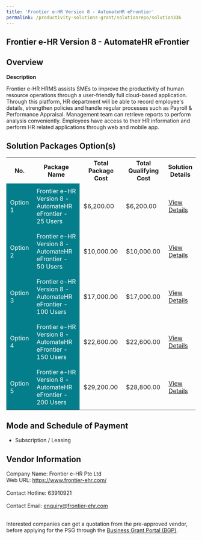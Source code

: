 ```yaml
---
title: 'Frontier e-HR Version 8 - AutomateHR eFrontier'
permalink: /productivity-solutions-grant/solutionrepo/solution336
---
```


## Frontier e-HR Version 8 - AutomateHR eFrontier

## Overview

**Description**

Frontier e-HR HRMS assists SMEs to improve the productivity of human resource operations through a user-friendly full cloud-based application. Through this platform, HR department will be able to record employee's details, strengthen policies and handle regular processes such as Payroll & Performance Appraisal.  Management team can retrieve reports to perform analysis conveniently. Employees have access to their HR information and perform HR related applications through web and mobile app.

## Solution Packages Option(s)

<table>
<tr>
<th><b>No.</b></th>
<th><b>Package Name</b></th>
<th><b>Total Package Cost</b></th>
<th><b>Total Qualifying Cost</b></th>
<th><b>Solution Details</b></th>
</tr>
<tr>
<td style='padding: 10px; background-color: #037E8A; color: #FFFFFF;'>Option 1</td>
<td style='padding: 10px; background-color: #037E8A; color: #FFFFFF;'>Frontier e-HR Version 8 - AutomateHR eFrontier - 25 Users</td>
<td style='padding: 10px;'>$6,200.00</td>
<td style='padding: 10px;'>$6,200.00</td>
<td style='padding: 10px;'><a href='/images/psg/Frontier_e-HR_Pte_Ltd_20220021_Desensitised_Annex_3_Part_1.pdf' target='_blank'>View Details</a></td>
</tr>
<tr>
<td style='padding: 10px; background-color: #037E8A; color: #FFFFFF;'>Option 2</td>
<td style='padding: 10px; background-color: #037E8A; color: #FFFFFF;'>Frontier e-HR Version 8 - AutomateHR eFrontier - 50 Users</td>
<td style='padding: 10px;'>$10,000.00</td>
<td style='padding: 10px;'>$10,000.00</td>
<td style='padding: 10px;'><a href='/images/psg/Frontier_e-HR_Pte_Ltd_20220021_Desensitised_Annex_3_Part_2.pdf' target='_blank'>View Details</a></td>
</tr>
<tr>
<td style='padding: 10px; background-color: #037E8A; color: #FFFFFF;'>Option 3</td>
<td style='padding: 10px; background-color: #037E8A; color: #FFFFFF;'>Frontier e-HR Version 8 - AutomateHR eFrontier - 100 Users</td>
<td style='padding: 10px;'>$17,000.00</td>
<td style='padding: 10px;'>$17,000.00</td>
<td style='padding: 10px;'><a href='/images/psg/Frontier_e-HR_Pte_Ltd_20220021_Desensitised_Annex_3_Part_3.pdf' target='_blank'>View Details</a></td>
</tr>
<tr>
<td style='padding: 10px; background-color: #037E8A; color: #FFFFFF;'>Option 4</td>
<td style='padding: 10px; background-color: #037E8A; color: #FFFFFF;'>Frontier e-HR Version 8 - AutomateHR eFrontier - 150 Users</td>
<td style='padding: 10px;'>$22,600.00</td>
<td style='padding: 10px;'>$22,600.00</td>
<td style='padding: 10px;'><a href='/images/psg/Frontier_e-HR_Pte_Ltd_20220021_Desensitised_Annex_3_Part_4.pdf' target='_blank'>View Details</a></td>
</tr>
<tr>
<td style='padding: 10px; background-color: #037E8A; color: #FFFFFF;'>Option 5</td>
<td style='padding: 10px; background-color: #037E8A; color: #FFFFFF;'>Frontier e-HR Version 8 - AutomateHR eFrontier - 200 Users</td>
<td style='padding: 10px;'>$29,200.00</td>
<td style='padding: 10px;'>$28,800.00</td>
<td style='padding: 10px;'><a href='/images/psg/Frontier_e-HR_Pte_Ltd_20220021_Desensitised_Annex_3_Part_5.pdf' target='_blank'>View Details</a></td>
</tr>
</table>

## Mode and Schedule of Payment

 - Subscription / Leasing

## Vendor Information

 Company Name: Frontier e-HR Pte Ltd <br>Web URL: https://www.frontier-ehr.com/ <br><br>Contact Hotline: 63910921 <br><br>Contact Email: enquiry@frontier-ehr.com <br><br>

Interested companies can get a quotation from the pre-approved vendor, before applying for the PSG through the <a href='https://www.businessgrants.gov.sg/' target='_blank' rel='noopener'>Business Grant Portal (BGP)</a>.

<script src="/jquery/resize-tables.js"></script>

